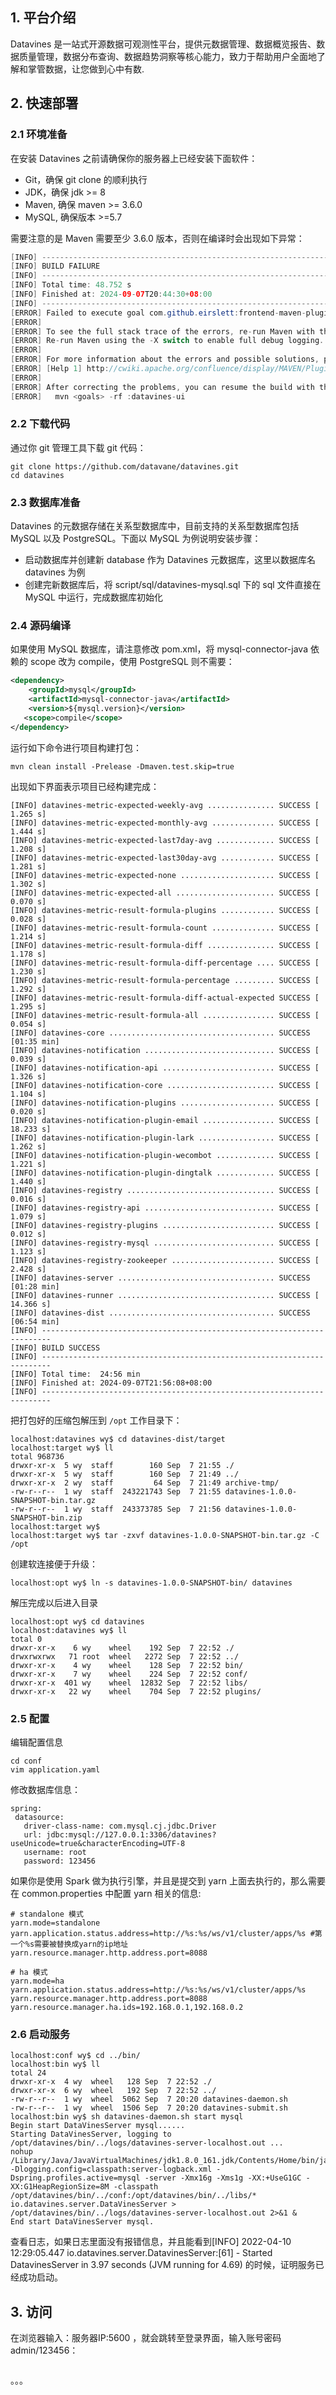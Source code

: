## 1. 平台介绍

Datavines 是一站式开源数据可观测性平台，提供元数据管理、数据概览报告、数据质量管理，数据分布查询、数据趋势洞察等核心能力，致力于帮助用户全面地了解和掌管数据，让您做到心中有数.

## 2. 快速部署

### 2.1 环境准备

在安装 Datavines 之前请确保你的服务器上已经安装下面软件：
- Git，确保 git clone 的顺利执行
- JDK，确保 jdk >= 8
- Maven, 确保 maven >= 3.6.0
- MySQL, 确保版本 >=5.7

需要注意的是 Maven 需要至少 3.6.0 版本，否则在编译时会出现如下异常：
```java
[INFO] ------------------------------------------------------------------------
[INFO] BUILD FAILURE
[INFO] ------------------------------------------------------------------------
[INFO] Total time: 48.752 s
[INFO] Finished at: 2024-09-07T20:44:30+08:00
[INFO] ------------------------------------------------------------------------
[ERROR] Failed to execute goal com.github.eirslett:frontend-maven-plugin:1.12.1:install-node-and-npm (install node and npm) on project datavines-ui: The plugin com.github.eirslett:frontend-maven-plugin:1.12.1 requires Maven version 3.6.0 -> [Help 1]
[ERROR]
[ERROR] To see the full stack trace of the errors, re-run Maven with the -e switch.
[ERROR] Re-run Maven using the -X switch to enable full debug logging.
[ERROR]
[ERROR] For more information about the errors and possible solutions, please read the following articles:
[ERROR] [Help 1] http://cwiki.apache.org/confluence/display/MAVEN/PluginIncompatibleException
[ERROR]
[ERROR] After correcting the problems, you can resume the build with the command
[ERROR]   mvn <goals> -rf :datavines-ui
```

### 2.2 下载代码

通过你 git 管理工具下载 git 代码：
```
git clone https://github.com/datavane/datavines.git
cd datavines
```

### 2.3 数据库准备

Datavines 的元数据存储在关系型数据库中，目前支持的关系型数据库包括 MySQL 以及 PostgreSQL。下面以 MySQL 为例说明安装步骤：
- 启动数据库并创建新 database 作为 Datavines 元数据库，这里以数据库名 datavines 为例
- 创建完新数据库后，将 script/sql/datavines-mysql.sql 下的 sql 文件直接在 MySQL 中运行，完成数据库初始化

### 2.4 源码编译

如果使用 MySQL 数据库，请注意修改 pom.xml，将 mysql-connector-java 依赖的 scope 改为 compile，使用 PostgreSQL 则不需要：
```xml
<dependency>
    <groupId>mysql</groupId>
    <artifactId>mysql-connector-java</artifactId>
    <version>${mysql.version}</version>
   <scope>compile</scope>
</dependency>
```

运行如下命令进行项目构建打包：
```
mvn clean install -Prelease -Dmaven.test.skip=true
```
出现如下界面表示项目已经构建完成：
```
[INFO] datavines-metric-expected-weekly-avg ............... SUCCESS [  1.265 s]
[INFO] datavines-metric-expected-monthly-avg .............. SUCCESS [  1.444 s]
[INFO] datavines-metric-expected-last7day-avg ............. SUCCESS [  1.208 s]
[INFO] datavines-metric-expected-last30day-avg ............ SUCCESS [  1.281 s]
[INFO] datavines-metric-expected-none ..................... SUCCESS [  1.302 s]
[INFO] datavines-metric-expected-all ...................... SUCCESS [  0.070 s]
[INFO] datavines-metric-result-formula-plugins ............ SUCCESS [  0.028 s]
[INFO] datavines-metric-result-formula-count .............. SUCCESS [  1.214 s]
[INFO] datavines-metric-result-formula-diff ............... SUCCESS [  1.178 s]
[INFO] datavines-metric-result-formula-diff-percentage .... SUCCESS [  1.230 s]
[INFO] datavines-metric-result-formula-percentage ......... SUCCESS [  1.292 s]
[INFO] datavines-metric-result-formula-diff-actual-expected SUCCESS [  1.295 s]
[INFO] datavines-metric-result-formula-all ................ SUCCESS [  0.054 s]
[INFO] datavines-core ..................................... SUCCESS [01:35 min]
[INFO] datavines-notification ............................. SUCCESS [  0.039 s]
[INFO] datavines-notification-api ......................... SUCCESS [  1.326 s]
[INFO] datavines-notification-core ........................ SUCCESS [  1.104 s]
[INFO] datavines-notification-plugins ..................... SUCCESS [  0.020 s]
[INFO] datavines-notification-plugin-email ................ SUCCESS [ 18.233 s]
[INFO] datavines-notification-plugin-lark ................. SUCCESS [  1.262 s]
[INFO] datavines-notification-plugin-wecombot ............. SUCCESS [  1.221 s]
[INFO] datavines-notification-plugin-dingtalk ............. SUCCESS [  1.440 s]
[INFO] datavines-registry ................................. SUCCESS [  0.016 s]
[INFO] datavines-registry-api ............................. SUCCESS [  1.079 s]
[INFO] datavines-registry-plugins ......................... SUCCESS [  0.012 s]
[INFO] datavines-registry-mysql ........................... SUCCESS [  1.123 s]
[INFO] datavines-registry-zookeeper ....................... SUCCESS [  2.428 s]
[INFO] datavines-server ................................... SUCCESS [01:28 min]
[INFO] datavines-runner ................................... SUCCESS [ 14.366 s]
[INFO] datavines-dist ..................................... SUCCESS [06:54 min]
[INFO] ------------------------------------------------------------------------
[INFO] BUILD SUCCESS
[INFO] ------------------------------------------------------------------------
[INFO] Total time:  24:56 min
[INFO] Finished at: 2024-09-07T21:56:08+08:00
[INFO] ------------------------------------------------------------------------
```
把打包好的压缩包解压到 `/opt` 工作目录下：
```
localhost:datavines wy$ cd datavines-dist/target
localhost:target wy$ ll
total 968736
drwxr-xr-x  5 wy  staff        160 Sep  7 21:55 ./
drwxr-xr-x  5 wy  staff        160 Sep  7 21:49 ../
drwxr-xr-x  2 wy  staff         64 Sep  7 21:49 archive-tmp/
-rw-r--r--  1 wy  staff  243221743 Sep  7 21:55 datavines-1.0.0-SNAPSHOT-bin.tar.gz
-rw-r--r--  1 wy  staff  243373785 Sep  7 21:56 datavines-1.0.0-SNAPSHOT-bin.zip
localhost:target wy$
localhost:target wy$ tar -zxvf datavines-1.0.0-SNAPSHOT-bin.tar.gz -C /opt
```
创建软连接便于升级：
```
localhost:opt wy$ ln -s datavines-1.0.0-SNAPSHOT-bin/ datavines
```
解压完成以后进入目录
```
localhost:opt wy$ cd datavines
localhost:datavines wy$ ll
total 0
drwxr-xr-x    6 wy    wheel    192 Sep  7 22:52 ./
drwxrwxrwx   71 root  wheel   2272 Sep  7 22:52 ../
drwxr-xr-x    4 wy    wheel    128 Sep  7 22:52 bin/
drwxr-xr-x    7 wy    wheel    224 Sep  7 22:52 conf/
drwxr-xr-x  401 wy    wheel  12832 Sep  7 22:52 libs/
drwxr-xr-x   22 wy    wheel    704 Sep  7 22:52 plugins/
```

### 2.5 配置

编辑配置信息
```
cd conf
vim application.yaml
```
修改数据库信息：
```
spring:
 datasource:
   driver-class-name: com.mysql.cj.jdbc.Driver
   url: jdbc:mysql://127.0.0.1:3306/datavines?useUnicode=true&characterEncoding=UTF-8
   username: root
   password: 123456
```
如果你是使用 Spark 做为执行引擎，并且是提交到 yarn 上面去执行的，那么需要在 common.properties 中配置 yarn 相关的信息:
```
# standalone 模式
yarn.mode=standalone
yarn.application.status.address=http://%s:%s/ws/v1/cluster/apps/%s #第一个%s需要被替换成yarn的ip地址
yarn.resource.manager.http.address.port=8088

# ha 模式
yarn.mode=ha
yarn.application.status.address=http://%s:%s/ws/v1/cluster/apps/%s
yarn.resource.manager.http.address.port=8088
yarn.resource.manager.ha.ids=192.168.0.1,192.168.0.2
```

### 2.6 启动服务
```
localhost:conf wy$ cd ../bin/
localhost:bin wy$ ll
total 24
drwxr-xr-x  4 wy  wheel   128 Sep  7 22:52 ./
drwxr-xr-x  6 wy  wheel   192 Sep  7 22:52 ../
-rw-r--r--  1 wy  wheel  5062 Sep  7 20:20 datavines-daemon.sh
-rw-r--r--  1 wy  wheel  1506 Sep  7 20:20 datavines-submit.sh
localhost:bin wy$ sh datavines-daemon.sh start mysql
Begin start DataVinesServer mysql......
Starting DataVinesServer, logging to /opt/datavines/bin/../logs/datavines-server-localhost.out ...
nohup /Library/Java/JavaVirtualMachines/jdk1.8.0_161.jdk/Contents/Home/bin/java -Dlogging.config=classpath:server-logback.xml -Dspring.profiles.active=mysql -server -Xmx16g -Xms1g -XX:+UseG1GC -XX:G1HeapRegionSize=8M -classpath /opt/datavines/bin/../conf:/opt/datavines/bin/../libs/* io.datavines.server.DataVinesServer > /opt/datavines/bin/../logs/datavines-server-localhost.out 2>&1 &
End start DataVinesServer mysql.
```
查看日志，如果日志里面没有报错信息，并且能看到[INFO] 2022-04-10 12:29:05.447 io.datavines.server.DatavinesServer:[61] - Started DatavinesServer in 3.97 seconds (JVM running for 4.69) 的时候，证明服务已经成功启动。

## 3. 访问

在浏览器输入：服务器IP:5600 ，就会跳转至登录界面，输入账号密码 admin/123456：
```
```




。。。
